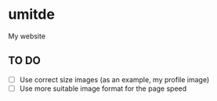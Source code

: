 # umitde

My website


## TO DO
- [ ] Use correct size images (as an example, my profile image)
- [ ] Use more suitable image format for the page speed
